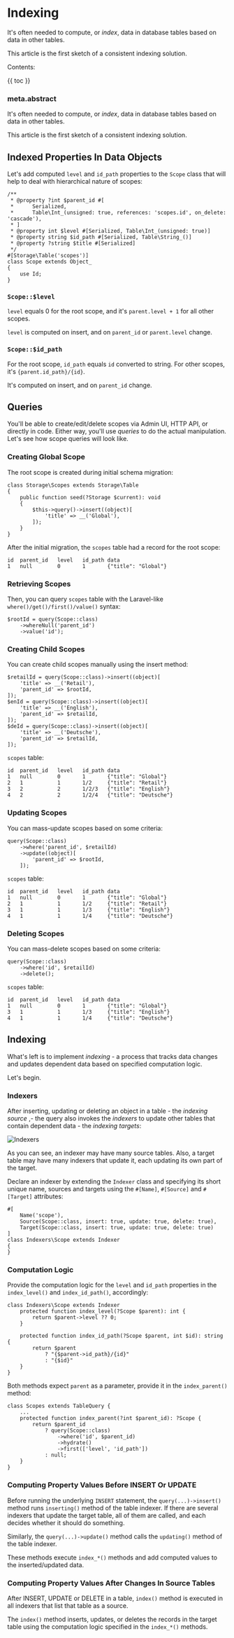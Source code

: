 # Indexing

It's often needed to compute, or *index*, data in database tables based on data in other tables.

This article is the first sketch of a consistent indexing solution.

Contents:

{{ toc }}   

### meta.abstract

It's often needed to compute, or *index*, data in database tables based on data in other tables.

This article is the first sketch of a consistent indexing solution.

## Indexed Properties In Data Objects

Let's add computed `level` and `id_path` properties to the `Scope` class that will help to deal with hierarchical nature of scopes:

    /**
     * @property ?int $parent_id #[
     *      Serialized,
     *      Table\Int_(unsigned: true, references: 'scopes.id', on_delete: 'cascade'),
     * ]
     * @property int $level #[Serialized, Table\Int_(unsigned: true)]
     * @property string $id_path #[Serialized, Table\String_()]
     * @property ?string $title #[Serialized]
     */
    #[Storage\Table('scopes')]
    class Scope extends Object_
    {
        use Id;
    }

### `Scope::$level`

`level` equals 0 for the root scope, and it's `parent.level + 1` for all other scopes.

`level` is computed on insert, and on `parent_id` or `parent.level` change.

### `Scope::$id_path`

For the root scope, `id_path` equals `id` converted to string. For other scopes, it's `{parent.id_path}/{id}`.

It's computed on insert, and on `parent_id` change.

## Queries

You'll be able to create/edit/delete scopes via Admin UI, HTTP API, or directly in code. Either way, you'll use *queries* to do the actual manipulation. Let's see how scope queries will look like.

### Creating Global Scope

The root scope is created during initial schema migration:

    class Storage\Scopes extends Storage\Table
    {
        public function seed(?Storage $current): void
        {
            $this->query()->insert((object)[
                'title' => __('Global'),
            ]);
        }
    }    

After the initial migration, the `scopes` table had a record for the root scope:

    id  parent_id   level   id_path data
    1   null        0       1       {"title": "Global"}

### Retrieving Scopes

Then, you can query `scopes` table with the Laravel-like `where()/get()/first()/value()` syntax:

    $rootId = query(Scope::class)
        ->whereNull('parent_id')
        ->value('id');

### Creating Child Scopes

You can create child scopes manually using the insert method:

    $retailId = query(Scope::class)->insert((object)[
        'title' => __('Retail'),
        'parent_id' => $rootId,
    ]);
    $enId = query(Scope::class)->insert((object)[
        'title' => __('English'),
        'parent_id' => $retailId,
    ]);
    $deId = query(Scope::class)->insert((object)[
        'title' => __('Deutsche'),
        'parent_id' => $retailId,
    ]);


`scopes` table:

    id  parent_id   level   id_path data
    1   null        0       1       {"title": "Global"}
    2   1           1       1/2     {"title": "Retail"}
    3   2           2       1/2/3   {"title": "English"}
    4   2           2       1/2/4   {"title": "Deutsche"}

### Updating Scopes

You can mass-update scopes based on some criteria:

    query(Scope::class)
        ->where('parent_id', $retailId)
        ->update((object)[
            'parent_id' => $rootId,
        ]);

`scopes` table:

    id  parent_id   level   id_path data
    1   null        0       1       {"title": "Global"}
    2   1           1       1/2     {"title": "Retail"}
    3   1           1       1/3     {"title": "English"}
    4   1           1       1/4     {"title": "Deutsche"}

### Deleting Scopes

You can mass-delete scopes based on some criteria:

    query(Scope::class)
        ->where('id', $retailId)
        ->delete();

`scopes` table:

    id  parent_id   level   id_path data
    1   null        0       1       {"title": "Global"}
    3   1           1       1/3     {"title": "English"}
    4   1           1       1/4     {"title": "Deutsche"}

## Indexing

What's left is to implement *indexing* - a process that tracks data changes and updates dependent data based on specified computation logic.

Let's begin.

### Indexers

After inserting, updating or deleting an object in a table - the *indexing source* ,- the query also invokes the *indexers* to update other tables that contain dependent data - the *indexing targets*:

![Indexers](indexers.png)

As you can see, an indexer may have many source tables. Also, a target table may have many indexers that update it, each updating its own part of the target.

Declare an indexer by extending the `Indexer` class and specifying its short unique name, sources and targets using the `#[Name]`, `#[Source]` and `#[Target]` attributes:

    #[
        Name('scope'), 
        Source(Scope::class, insert: true, update: true, delete: true), 
        Target(Scope::class, insert: true, update: true, delete: true)
    ]
    class Indexers\Scope extends Indexer
    {
    }

### Computation Logic

Provide the computation logic for the `level` and `id_path` properties in the `index_level()` and `index_id_path()`, accordingly:

    class Indexers\Scope extends Indexer
        protected function index_level(?Scope $parent): int {
            return $parent->level ?? 0;        
        }
        
        protected function index_id_path(?Scope $parent, int $id): string {
            return $parent 
                ? "{$parent->id_path}/{id}"
                : "{$id}"
        }
    }

Both methods expect `parent` as a parameter, provide it in the `index_parent()` method:

    class Scopes extends TableQuery {
        ...
        protected function index_parent(?int $parent_id): ?Scope {
            return $parent_id
                ? query(Scope::class)
                    ->where('id', $parent_id)
                    ->hydrate()
                    ->first(['level', 'id_path'])
                : null;
        }
    }

### Computing Property Values Before INSERT Or UPDATE

Before running the underlying `INSERT` statement, the `query(...)->insert()` method runs `inserting()` method of the table indexer. If there are several indexers that update the target table, all of them are called, and each decides whether it should do something.

Similarly, the `query(...)->update()` method calls the `updating()` method of the table indexer.

These methods execute `index_*()` methods and add computed values to the inserted/updated data.

### Computing Property Values After Changes In Source Tables

After INSERT, UPDATE or DELETE in a table, `index()` method is executed in all indexers that list that table as a source. 

The `index()` method inserts, updates, or deletes the records in the target table using the computation logic specified in the `index_*()` methods.